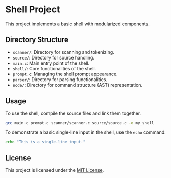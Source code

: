 # Shell Project

This project implements a basic shell with modularized components.

## Directory Structure

- `scanner/`: Directory for scanning and tokenizing.
- `source/`: Directory for source handling.
- `main.c`: Main entry point of the shell.
- `shell/`: Core functionalities of the shell.
- `prompt.c`: Managing the shell prompt appearance.
- `parser/`: Directory for parsing functionalities.
- `node/`: Directory for command structure (AST) representation.

## Usage

To use the shell, compile the source files and link them together.

```bash
gcc main.c prompt.c scanner/scanner.c source/source.c -o my_shell
```

To demonstrate a basic single-line input in the shell, use the `echo` command:

```bash
echo "This is a single-line input."
```

## License

This project is licensed under the [MIT License](LICENSE).
